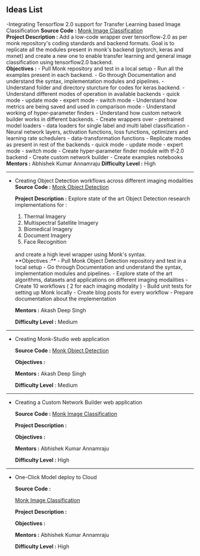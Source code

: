 ## Ideas List

-Integrating Tensorflow 2.0 support for Transfer Learning based Image Classification
	**Source Code :** [Monk Image Classification](https://github.com/Tessellate-Imaging/monk_v1)
	<br/>
	**Project Description :**
	Add a low-code wrapper over tensorflow-2.0 as per monk repository's coding standards and backend formats. Goal is to replicate all the modules present in monk's backend (pytorch, keras and mxnet) and create a new one to enable transfer learning and general image classification using tensorflow2.0 backend.
	<br/>
	**Objectives :** 
	- Pull Monk repository and test in a local setup
	- Run all the examples present in each backend.
	- Go through Documentation and understand the syntax, implementation modules and pipelines.
	- Understand folder and directory sturcture for codes for keras backend.
	- Understand different modes of operation in available backends
	    - quick mode
	    - update mode
	    - expert mode
	    - switch mode
	- Understand how metrics are being saved and used in comparison mode
	- Understand working of hyper-parameter finders 
	- Understand how custom network builder works in different backends.
	- Create wrappers over
	    - pretrained model loaders
	    - data loaders for single label and multi label classification
	    - Neural network layers, activation functions, loss functions, optimizers and learning rate schedulers
	    - data-transformation functions
	- Replicate modes as present in rest of the backends
	    - quick mode
	    - update mode
	    - expert mode
	    - switch mode
	- Create hyper-parameter finder module with tf-2.0 backend
	- Create custom network builder
	- Create examples notebooks
	**Mentors :** Abhishek Kumar Annamraju
	**Difficulty Level :** High

-----

- Creating Object Detection workflows across different imaging modalities
	**Source Code :**
	[Monk Object Detection](https://github.com/Tessellate-Imaging/Monk_Object_Detection)

	**Project Description :**
	Explore state of the art Object Detection research implementations for :
	1) Thermal Imagery
	2) Multispectral Satellite Imagery
	3) Biomedical Imagery
	4) Document Imagery
	5) Face Recognition
	<br/>
	and create a high level wrapper using Monk's syntax.
	<br/>
	**Objectives :**
	- Pull Monk Object Detection repository and test in a local setup
	- Go through Documentation and understand the syntax, implementation modules and pipelines.
	- Explore state of the art algorithms, datasets and applications on different imaging modalities
	- Create 10 workflows ( 2 for each imaging modality )
	- Build unit tests for setting up Monk locally
	- Create blog posts for every workflow
	- Prepare documentation about the implementation

	**Mentors :** Akash Deep Singh

	**Difficulty Level :** Medium

-----

- Creating Monk-Studio web application

	**Source Code :**
	[Monk Object Detection](https://github.com/Tessellate-Imaging/Monk_Object_Detection)

	**Objectives :**


	**Mentors :** Akash Deep Singh

	**Difficulty Level** : Medium

-----

- Creating a Custom Network Builder web application

	**Source Code :**
	[Monk Image Classification](https://github.com/Tessellate-Imaging/monk_v1)

	**Project Description :**


	**Objectives :** 


	**Mentors :** Abhishek Kumar Annamraju


	**Difficulty Level :** High

-----

- One-Click Model deploy to Cloud

	**Source Code :**
	
	[Monk Image Classification](https://github.com/Tessellate-Imaging/monk_v1)

	**Project Description :**


	**Objectives :** 


	**Mentors :** Abhishek Kumar Annamraju


	**Difficulty Level :** High



